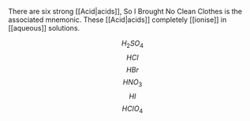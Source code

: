 There are six strong [[Acid|acids]], So I Brought No Clean Clothes is the associated mnemonic. These [[Acid|acids]] completely [[ionise]] in [[aqueous]] solutions.

$$
H_2SO_4
$$
$$
HCI
$$
$$
HBr
$$
$$
HNO_3
$$
$$
HI
$$
$$
HClO_4
$$

